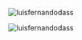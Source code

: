 <p align="center"><img src="https://github-readme-stats.vercel.app/api/top-langs?username=luisfernandodass&show_icons=true&locale=en&layout=compact&theme=synthwave" alt="luisfernandodass"/></p>

<p align="center"><img src="https://github-readme-stats.vercel.app/api?username=luisfernandodass&show_icons=true&theme=cobalt" alt="luisfernandodass"/></p>

